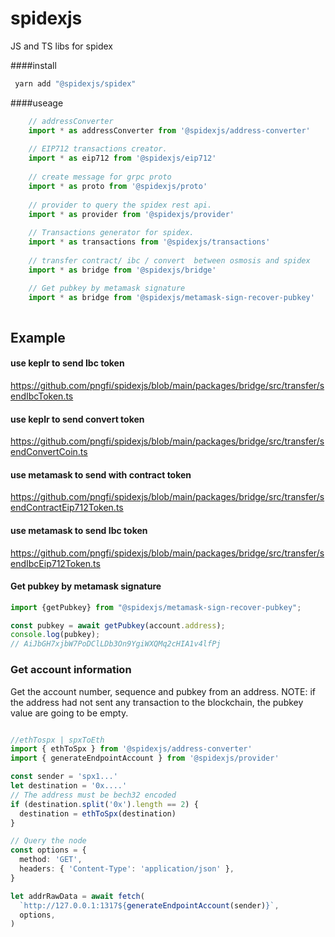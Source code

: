 # spidexjs

JS and TS libs for spidex

####install
```ts
 yarn add "@spidexjs/spidex"
```

####useage

```ts
    // addressConverter
    import * as addressConverter from '@spidexjs/address-converter'
    
    // EIP712 transactions creator.
    import * as eip712 from '@spidexjs/eip712'
    
    // create message for grpc proto
    import * as proto from '@spidexjs/proto'
    
    // provider to query the spidex rest api.
    import * as provider from '@spidexjs/provider'
    
    // Transactions generator for spidex.
    import * as transactions from '@spidexjs/transactions'
    
    // transfer contract/ ibc / convert  between osmosis and spidex
    import * as bridge from '@spidexjs/bridge'

    // Get pubkey by metamask signature
    import * as bridge from '@spidexjs/metamask-sign-recover-pubkey'
   

```

## Example

#### use keplr to send Ibc token

https://github.com/pngfi/spidexjs/blob/main/packages/bridge/src/transfer/sendIbcToken.ts

#### use keplr to send convert token
https://github.com/pngfi/spidexjs/blob/main/packages/bridge/src/transfer/sendConvertCoin.ts

#### use metamask to send with contract token
https://github.com/pngfi/spidexjs/blob/main/packages/bridge/src/transfer/sendContractEip712Token.ts

#### use metamask to send Ibc token
https://github.com/pngfi/spidexjs/blob/main/packages/bridge/src/transfer/sendIbcEip712Token.ts

#### Get pubkey by metamask signature
```ts
import {getPubkey} from "@spidexjs/metamask-sign-recover-pubkey";

const pubkey = await getPubkey(account.address);
console.log(pubkey);
// AiJbGH7xjbW7PoDClLDb3On9YgiWXQMq2cHIA1v4lfPj
```

### Get account information

Get the account number, sequence and pubkey from an address.
NOTE: if the address had not sent any transaction to the blockchain, the pubkey value are going to be empty.

```ts

//ethTospx | spxToEth
import { ethToSpx } from '@spidexjs/address-converter'
import { generateEndpointAccount } from '@spidexjs/provider'

const sender = 'spx1...'
let destination = '0x....'
// The address must be bech32 encoded
if (destination.split('0x').length == 2) {
  destination = ethToSpx(destination)
}

// Query the node
const options = {
  method: 'GET',
  headers: { 'Content-Type': 'application/json' },
}

let addrRawData = await fetch(
  `http://127.0.0.1:1317${generateEndpointAccount(sender)}`,
  options,
)
